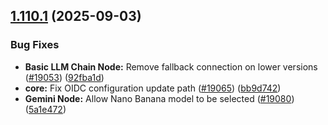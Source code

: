 ## [1.110.1](https://github.com/n8n-io/n8n/compare/n8n@1.110.0...n8n@1.110.1) (2025-09-03)


### Bug Fixes

* **Basic LLM Chain Node:** Remove fallback connection on lower versions ([#19053](https://github.com/n8n-io/n8n/issues/19053)) ([92fba1d](https://github.com/n8n-io/n8n/commit/92fba1d92bf57d755c11460f675e58e0a6e951a0))
* **core:** Fix OIDC configuration update path ([#19065](https://github.com/n8n-io/n8n/issues/19065)) ([bb9d742](https://github.com/n8n-io/n8n/commit/bb9d7427b1fd985ca9f8e916f34d0d2ed1a25a4a))
* **Gemini Node:** Allow Nano Banana model to be selected ([#19080](https://github.com/n8n-io/n8n/issues/19080)) ([5a1e472](https://github.com/n8n-io/n8n/commit/5a1e472087f1e0d8392196bf90fbbd513584571b))
